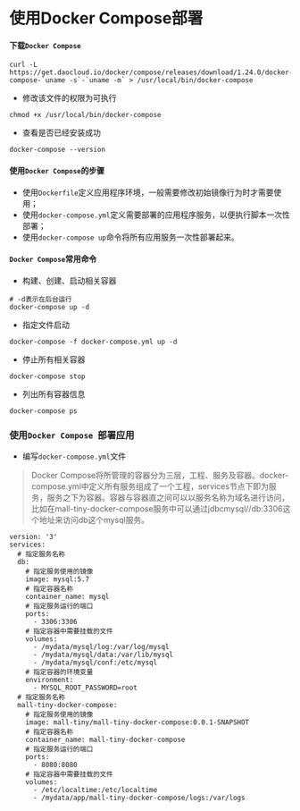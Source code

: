 # 使用Docker Compose部署

#### 下载`Docker Compose`

```shell
curl -L https://get.daocloud.io/docker/compose/releases/download/1.24.0/docker-compose-`uname -s`-`uname -m` > /usr/local/bin/docker-compose
```

- 修改该文件的权限为可执行

```shell
chmod +x /usr/local/bin/docker-compose
```

- 查看是否已经安装成功

```shell
docker-compose --version
```

#### 使用`Docker Compose`的步骤

- 使用`Dockerfile`定义应用程序环境，一般需要修改初始镜像行为时才需要使用；
- 使用`docker-compose.yml`定义需要部署的应用程序服务，以便执行脚本一次性部署；
- 使用`docker-compose up`命令将所有应用服务一次性部署起来。

#### `Docker Compose`常用命令

- 构建、创建、启动相关容器

```shell
# -d表示在后台运行
docker-compose up -d
```

- 指定文件启动

```shell
docker-compose -f docker-compose.yml up -d
```

- 停止所有相关容器

```shell
docker-compose stop
```

- 列出所有容器信息

```shell
docker-compose ps
```

### 使用`Docker Compose `部署应用

- 编写`docker-compose.yml`文件

> Docker Compose将所管理的容器分为三层，工程、服务及容器。docker-compose.yml中定义所有服务组成了一个工程，services节点下即为服务，服务之下为容器。容器与容器直之间可以以服务名称为域名进行访问，比如在mall-tiny-docker-compose服务中可以通过jdbcmysql//db:3306这个地址来访问db这个mysql服务。

```shell
version: '3'
services:
  # 指定服务名称
  db:
    # 指定服务使用的镜像
    image: mysql:5.7
    # 指定容器名称
    container_name: mysql
    # 指定服务运行的端口
    ports:
      - 3306:3306
    # 指定容器中需要挂载的文件
    volumes:
      - /mydata/mysql/log:/var/log/mysql
      - /mydata/mysql/data:/var/lib/mysql
      - /mydata/mysql/conf:/etc/mysql
    # 指定容器的环境变量
    environment:
      - MYSQL_ROOT_PASSWORD=root
  # 指定服务名称
  mall-tiny-docker-compose:
    # 指定服务使用的镜像
    image: mall-tiny/mall-tiny-docker-compose:0.0.1-SNAPSHOT
    # 指定容器名称
    container_name: mall-tiny-docker-compose
    # 指定服务运行的端口
    ports:
      - 8080:8080
    # 指定容器中需要挂载的文件
    volumes:
      - /etc/localtime:/etc/localtime
      - /mydata/app/mall-tiny-docker-compose/logs:/var/logs
```
